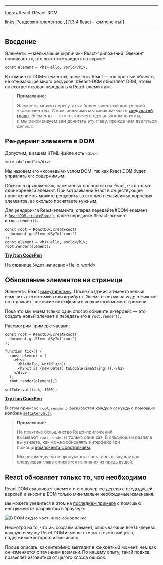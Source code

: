 ____

tags: #React #React-DOM 

links: [Рендеринг элементов](https://ru.reactjs.org/docs/rendering-elements.html) , [[1.3.4 React - компоненты]]

_____

## Введение

Элементы — мельчайшие кирпичики React-приложений.
Элемент описывает то, что вы хотите увидеть на экране:

```
const element = <h1>Hello, world</h1>;
```

В отличие от DOM-элементов, элементы React — это простые объекты, не отнимающие много ресурсов. #React-DOM обновляет DOM, чтобы он соответствовал переданным React-элементам.

> **Примечание:**
> 
> Элементы можно перепутать с более известной концепцией «компонентов». С компонентами мы ознакомимся в [следующей главе](https://ru.reactjs.org/docs/components-and-props.html). Элементы — это то, «из чего сделаны» компоненты, и мы рекомендуем вам дочитать эту главу, прежде чем двигаться дальше.

## Рендеринг элемента в DOM

Допустим, в вашем HTML-файле есть `<div>`:

```
<div id="root"></div>
```

Мы назовём его «корневым» узлом DOM, так как React DOM будет управлять его содержимым.

Обычно в приложениях, написанных полностью на React, есть только один корневой элемент. При встраивании React в существующее приложение вы можете рендерить во столько независимых корневых элементов, во сколько посчитаете нужным.

Для рендеринга React-элемента, сперва передайте #DOM-элемент в [`ReactDOM.createRoot()`](https://ru.reactjs.org/docs/react-dom-client.html#createroot), далее передайте #React-элемент в `root.render()`:

```
const root = ReactDOM.createRoot(
  document.getElementById('root')
);
const element = <h1>Hello, world</h1>;
root.render(element);
```
**[Try it on CodePen](https://codepen.io/gaearon/pen/ZpvBNJ?editors=1010)**

На странице будет написано «Hello, world».

## Обновление элементов на странице

Элементы React [иммутабельны](https://ru.wikipedia.org/wiki/%D0%9D%D0%B5%D0%B8%D0%B7%D0%BC%D0%B5%D0%BD%D1%8F%D0%B5%D0%BC%D1%8B%D0%B9_%D0%BE%D0%B1%D1%8A%D0%B5%D0%BA%D1%82). После создания элемента нельзя изменить его потомков или атрибуты. Элемент похож на кадр в фильме: он отражает состояние интерфейса в конкретный момент времени.

Пока что мы знаем только один способ обновить интерфейс — это создать новый элемент и передать его в `root.render()`.

Рассмотрим пример с часами:

```
const root = ReactDOM.createRoot(
  document.getElementById('root')
);

function tick() {
  const element = (
    <div>
      <h1>Hello, world!</h1>
      <h2>It is {new Date().toLocaleTimeString()}.</h2>
    </div>
  );
  root.render(element);}

setInterval(tick, 1000);
```

**[Try it on CodePen](https://codepen.io/gaearon/pen/gwoJZk?editors=1010)**

В этом примере [`root.render()`](https://ru.reactjs.org/docs/react-dom.html#render) вызывается каждую секунду с помощью колбэка [`setInterval()`](https://developer.mozilla.org/ru/docs/Web/API/setInterval).

> **Примечание:**
> 
> На практике большинство React-приложений вызывают `root.render()` только один раз. В следующем разделе вы узнаете, как можно обновлять интерфейс при помощи [компонента с состоянием](https://ru.reactjs.org/docs/state-and-lifecycle.html).
> 
> Мы рекомендуем не пропускать главы, поскольку каждая следующая глава опирается на знания из предыдущей.

## React обновляет только то, что необходимо

React DOM сравнивает элемент и его дочернее дерево с предыдущей версией и вносит в DOM только минимально необходимые изменения.

Вы можете убедиться в этом на [последнем примере](https://codepen.io/gaearon/pen/gwoJZk?editors=1010) с помощью инструментов разработки в браузере:

![В DOM видно частичное обновление](https://ru.reactjs.org/c158617ed7cc0eac8f58330e49e48224/granular-dom-updates.gif)

Несмотря на то, что мы создаём элемент, описывающий всё UI-дерево, каждую секунду React DOM изменяет только текстовый узел, содержимое которого изменилось.

Проще описать, как интерфейс выглядит в конкретный момент, чем как он изменяется с течением времени. По нашему опыту, такой подход позволяет избавиться от целого класса ошибок.